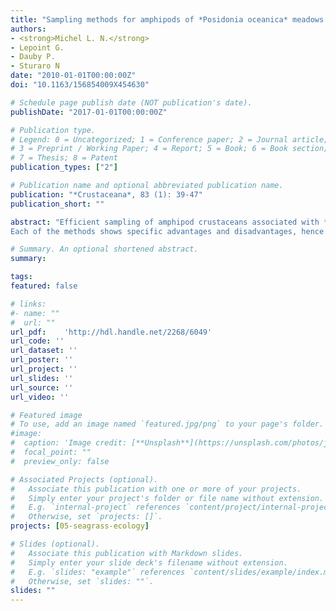```yaml
---
title: "Sampling methods for amphipods of *Posidonia oceanica* meadows: a comparative study"
authors:
- <strong>Michel L. N.</strong>
- Lepoint G. 
- Dauby P.
- Sturaro N
date: "2010-01-01T00:00:00Z"
doi: "10.1163/156854009X454630"

# Schedule page publish date (NOT publication's date).
publishDate: "2017-01-01T00:00:00Z"

# Publication type.
# Legend: 0 = Uncategorized; 1 = Conference paper; 2 = Journal article;
# 3 = Preprint / Working Paper; 4 = Report; 5 = Book; 6 = Book section;
# 7 = Thesis; 8 = Patent
publication_types: ["2"]

# Publication name and optional abbreviated publication name.
publication: "*Crustaceana*, 83 (1): 39-47"
publication_short: ""

abstract: "Efficient sampling of amphipod crustaceans associated with *Posidonia oceanica* (L.) Delile meadows is difficult, due to their complex community structure and to the heterogeneity of the meadows. Here we compare three sampling techniques: the hand-towed net, the air-lift, and light traps.
Each of the methods shows specific advantages and disadvantages, hence the most important feature to consider in the choice of the method would be its adequacy with regard to the study purpose. Moreover, the most accurate way to sample amphipods from P. oceanica meadows could be to combine several methods, keeping in mind their respective strengths and weaknesses, and to adapt the sampling protocol to the aims of the study at issue."

# Summary. An optional shortened abstract.
summary: 

tags:
featured: false

# links:
#- name: ""
#  url: ""
url_pdf:	'http://hdl.handle.net/2268/6049'
url_code: ''
url_dataset: ''
url_poster: ''
url_project: ''
url_slides: ''
url_source: ''
url_video: ''

# Featured image
# To use, add an image named `featured.jpg/png` to your page's folder. 
#image:
#  caption: 'Image credit: [**Unsplash**](https://unsplash.com/photos/jdD8gXaTZsc)'
#  focal_point: ""
#  preview_only: false

# Associated Projects (optional).
#   Associate this publication with one or more of your projects.
#   Simply enter your project's folder or file name without extension.
#   E.g. `internal-project` references `content/project/internal-project/index.md`.
#   Otherwise, set `projects: []`.
projects: [05-seagrass-ecology]

# Slides (optional).
#   Associate this publication with Markdown slides.
#   Simply enter your slide deck's filename without extension.
#   E.g. `slides: "example"` references `content/slides/example/index.md`.
#   Otherwise, set `slides: ""`.
slides: ""
---
```

